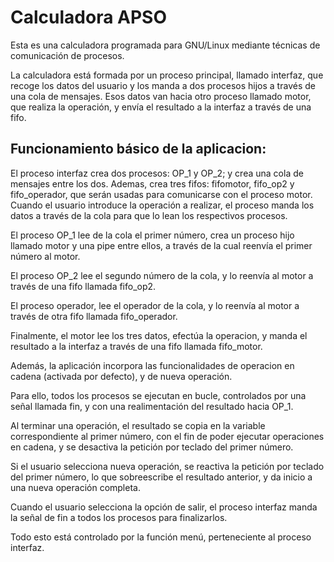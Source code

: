 # Calculadora APSO

Esta es una calculadora programada para GNU/Linux mediante técnicas de comunicación de procesos.

La calculadora está formada por un proceso principal, llamado interfaz, que recoge los datos del usuario y los manda a dos procesos hijos a través de una cola de mensajes.
Esos datos van hacia otro proceso llamado motor, que realiza la operación, y envía el resultado a la interfaz a través de una fifo.

Funcionamiento básico de la aplicacion:
--------------------------------------

El proceso interfaz crea dos procesos: OP_1 y OP_2; y crea una cola de mensajes entre los dos.
Ademas, crea tres fifos: fifomotor, fifo_op2 y fifo_operador, que serán usadas para comunicarse con el proceso motor.
Cuando el usuario introduce la operación a realizar, el proceso manda los datos a través de la cola para que lo lean los respectivos procesos.

El proceso OP_1 lee de la cola el primer número, crea un proceso hijo llamado motor y una pipe entre ellos, a través de la cual reenvía el primer número al motor.

El proceso OP_2 lee el segundo número de la cola, y lo reenvía al motor a través de una fifo llamada fifo_op2.

El proceso operador, lee el operador de la cola, y lo reenvía al motor a través de otra fifo llamada fifo_operador.

Finalmente, el motor lee los tres datos, efectúa la operacion, y manda el resultado a la interfaz a través de una fifo llamada fifo_motor.


Además, la aplicación incorpora las funcionalidades de operacion en cadena (activada por defecto), y de nueva operación.

Para ello, todos los procesos se ejecutan en bucle, controlados por una señal llamada fin, y con una realimentación del resultado hacia OP_1.

Al terminar una operación, el resultado se copia en la variable correspondiente al primer número, con el fin de poder ejecutar operaciones en cadena, y se desactiva la petición por teclado del primer número.

Si el usuario selecciona nueva operación, se reactiva la petición por teclado del primer número, lo que sobreescribe el resultado anterior, y da inicio a una nueva operación completa.

Cuando el usuario selecciona la opción de salir, el proceso interfaz manda la señal de fin a todos los procesos para finalizarlos.

Todo esto está controlado por la función menú, perteneciente al proceso interfaz.
